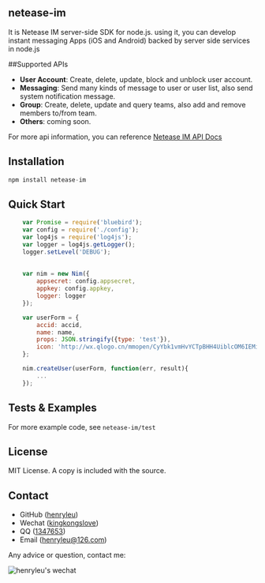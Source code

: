 ## netease-im

It is Netease IM server-side SDK for node.js. using it, you can develop instant messaging Apps (iOS and Android) backed by server side services in node.js 

##Supported APIs
- **User Account**: Create, delete, update, block and unblock user account. 
- **Messaging**: Send many kinds of message to user or user list, also send system notification message.
- **Group**: Create, delete, update and query teams, also add and remove members to/from team.
- **Others**: coming soon.

For more api information, you can reference [Netease IM API Docs](http://dev.netease.im/docs?doc=server)

## Installation

```javascript
npm install netease-im

```

## Quick Start

```javascript
    var Promise = require('bluebird');
    var config = require('./config');
    var log4js = require('log4js');
    var logger = log4js.getLogger();
    logger.setLevel('DEBUG');
    
    
    var nim = new Nim({
        appsecret: config.appsecret,
        appkey: config.appkey,
        logger: logger
    });

    var userForm = {
        accid: accid,
        name: name,
        props: JSON.stringify({type: 'test'}),
        icon: 'http://wx.qlogo.cn/mmopen/CyYbk1vmHvYCTpBHH4UiblcOM6IEMibm2VweVnbTm5tnWib1rQG5v6t7779AEnDSkFf212MXOVXX29JvZlKicjhUxjpRYDnTPTES/0'
    };

    nim.createUser(userForm, function(err, result){
        ...
    });
```

## Tests & Examples

For more example code, see `netease-im/test`

License
-------

MIT License. A copy is included with the source.

Contact
-------

* GitHub ([henryleu](http://github.com/henryleu))
* Wechat ([kingkongslove](https://github.com/henryleu/netease-im/blob/master/kinglongslove.jpg))
* QQ ([1347653](1347653))
* Email ([henryleu@126.com](mailto:henryleu@126.com))


Any advice or question, contact me:

![henryleu's wechat](https://github.com/henryleu/netease-im/blob/master/kinglongslove.jpg)
